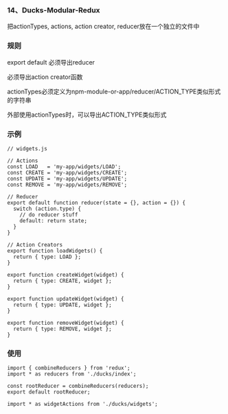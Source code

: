 ### 14、Ducks-Modular-Redux ###

把actionTypes, actions, action creator, reducer放在一个独立的文件中

### 规则 ###

export default 必须导出reducer

必须导出action creator函数

actionTypes必须定义为npm-module-or-app/reducer/ACTION_TYPE类似形式的字符串

外部使用actionTypes时，可以导出ACTION_TYPE类似形式

### 示例 ###

	// widgets.js
	
	// Actions
	const LOAD   = 'my-app/widgets/LOAD';
	const CREATE = 'my-app/widgets/CREATE';
	const UPDATE = 'my-app/widgets/UPDATE';
	const REMOVE = 'my-app/widgets/REMOVE';
	
	// Reducer
	export default function reducer(state = {}, action = {}) {
	  switch (action.type) {
	    // do reducer stuff
	    default: return state;
	  }
	}
	
	// Action Creators
	export function loadWidgets() {
	  return { type: LOAD };
	}
	
	export function createWidget(widget) {
	  return { type: CREATE, widget };
	}
	
	export function updateWidget(widget) {
	  return { type: UPDATE, widget };
	}
	
	export function removeWidget(widget) {
	  return { type: REMOVE, widget };
	}

### 使用 ###

	import { combineReducers } from 'redux';
	import * as reducers from './ducks/index';
	
	const rootReducer = combineReducers(reducers);
	export default rootReducer;

	import * as widgetActions from './ducks/widgets';
